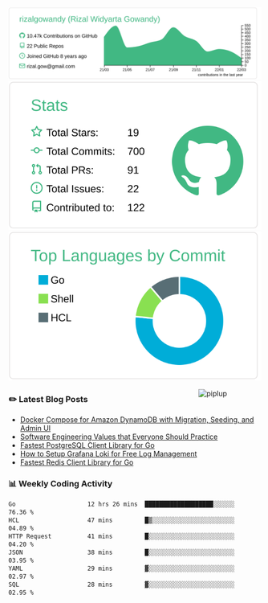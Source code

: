 ![profile-details](profile-summary-card-output/vue/0-profile-details.svg)
![stats](profile-summary-card-output/vue/3-stats.svg)
![most-commit-language](profile-summary-card-output/vue/2-most-commit-language.svg)

<img alt="piplup" align="right" width="125px" src="https://media.giphy.com/media/w6YCfXHS6QZjeHlVpI/giphy.gif">

### :pencil2: Latest Blog Posts
<!-- BLOG-POST-LIST:START -->
- [Docker Compose for Amazon DynamoDB with Migration, Seeding, and Admin UI](https://medium.com/geekculture/docker-compose-for-amazon-dynamodb-with-migration-seeding-and-admin-ui-db11a348cc6a?source=rss-5763b0f1aba6------2)
- [Software Engineering Values that Everyone Should Practice](https://levelup.gitconnected.com/software-engineering-values-that-everyone-should-practice-c980d00cd103?source=rss-5763b0f1aba6------2)
- [Fastest PostgreSQL Client Library for Go](https://levelup.gitconnected.com/fastest-postgresql-client-library-for-go-579fa97909fb?source=rss-5763b0f1aba6------2)
- [How to Setup Grafana Loki for Free Log Management](https://levelup.gitconnected.com/how-to-setup-grafana-loki-for-free-log-management-ceb60558503c?source=rss-5763b0f1aba6------2)
- [Fastest Redis Client Library for Go](https://levelup.gitconnected.com/fastest-redis-client-library-for-go-7993f618f5ab?source=rss-5763b0f1aba6------2)
<!-- BLOG-POST-LIST:END -->

### 📊 Weekly Coding Activity
<!--START_SECTION:waka-->

```text
Go                    12 hrs 26 mins  ███████████████████░░░░░░   76.36 %
HCL                   47 mins         █▒░░░░░░░░░░░░░░░░░░░░░░░   04.89 %
HTTP Request          41 mins         █░░░░░░░░░░░░░░░░░░░░░░░░   04.20 %
JSON                  38 mins         █░░░░░░░░░░░░░░░░░░░░░░░░   03.95 %
YAML                  29 mins         ▓░░░░░░░░░░░░░░░░░░░░░░░░   02.97 %
SQL                   28 mins         ▓░░░░░░░░░░░░░░░░░░░░░░░░   02.95 %
```

<!--END_SECTION:waka-->
